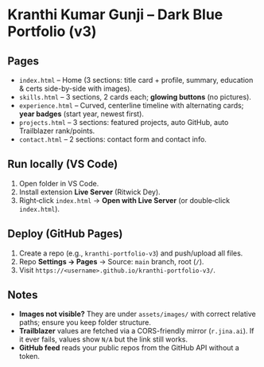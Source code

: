 
# Kranthi Kumar Gunji – Dark Blue Portfolio (v3)

## Pages
- `index.html` – Home (3 sections: title card + profile, summary, education & certs side-by-side with images).
- `skills.html` – 3 sections, 2 cards each; **glowing buttons** (no pictures).
- `experience.html` – Curved, centerline timeline with alternating cards; **year badges** (start year, newest first).
- `projects.html` – 3 sections: featured projects, auto GitHub, auto Trailblazer rank/points.
- `contact.html` – 2 sections: contact form and contact info.

## Run locally (VS Code)
1. Open folder in VS Code.
2. Install extension **Live Server** (Ritwick Dey).
3. Right‑click `index.html` → **Open with Live Server** (or double‑click `index.html`).

## Deploy (GitHub Pages)
1. Create a repo (e.g., `kranthi-portfolio-v3`) and push/upload all files.
2. Repo **Settings → Pages** → Source: `main` branch, root (`/`).
3. Visit `https://<username>.github.io/kranthi-portfolio-v3/`.

## Notes
- **Images not visible?** They are under `assets/images/` with correct relative paths; ensure you keep folder structure.
- **Trailblazer** values are fetched via a CORS-friendly mirror (`r.jina.ai`). If it ever fails, values show `N/A` but the link still works.
- **GitHub feed** reads your public repos from the GitHub API without a token.
